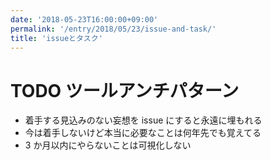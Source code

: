 ```yaml
---
date: '2018-05-23T16:00:00+09:00'
permalink: '/entry/2018/05/23/issue-and-task/'
title: 'issueとタスク'
---
```


# TODO ツールアンチパターン

- 着手する見込みのない妄想を issue にすると永遠に埋もれる
- 今は着手しないけど本当に必要なことは何年先でも覚えてる
- 3 か月以内にやらないことは可視化しない

